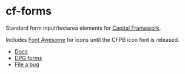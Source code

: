 # cf-forms

Standard form input/textarea elements for [Capital Framework](http://github.com/cfpb/capital-framework).

Includes [Font Awesome](http://fontawesome.io/) for icons until the CFPB icon
font is released.

- [Docs](https://fake.ghe.domain/pages/flapjack/cf-forms/docs/index.html)
- [DPG forms](https://fake.ghe.domain/pages/nicholasw/digital-product-guide/guide/forms/textfield.html)
- [File a bug](https://fake.ghe.domain/flapjack/cf-forms/issues/new?body=%23%23%20URL%0D%0D%0D%23%23%20Actual%20Behavior%0D%0D%0D%23%23%20Expected%20Behavior%0D%0D%0D%23%23%20Steps%20to%20Reproduce%0D%0D%0D%23%23%20Screenshot&labels=bug)
